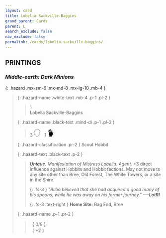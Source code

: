 ```yaml
---
layout: card
title: Lobelia Sackville-Baggins
grand_parent: Cards
parent: L
search_exclude: false
nav_exclude: false
permalink: /cards/lobelia-sackville-baggins/
---
```


## PRINTINGS


### _Middle-earth: Dark Minions_

{: .hazard .mx-sm-6 .mx-md-8 .mx-lg-10 .mb-4 }
> {: .hazard-name .white-text .mb-4 .p-1 .pl-2 }
> > <div class="hazard-mp">1</div>
> > <div class="card-name">Lobelia Sackville-Baggins</div>
>
> {: .hazard-name .black-text .mind-di .p-1 .pl-2 }
> > 3 ![](/assets/images/mind.svg)&emsp;1 ![](/assets/images/di.svg)
>
> {: .hazard-classification .pr-2 }
> Scout Hobbit
>
> {: .hazard-text .black-text .p-2 }
> > _**Unique.**_ _Manifestation of Mistress Lobelia._ _Agent._ +3 direct influence against Hobbits and Hobbit factions. May not move to any site other than Bree, Old Forest, The White Towers, or a site in the Shire. 
> > 
> > {: .fs-3 } 
> > _“Bilbo believed that she had acquired a good many of his spoons, while he was away on his former journey."_ ***---&#65279;LotRI***  
> > 
> > {: .fs-3 .text-right } 
> > **Home Site:** Bag End, Bree 
>
> {: .hazard-name .p-1 .pr-2 }
> > <div class="card-shield">【 0/9 】</div>
> > <div class="card-corruption-white">〔 +2 〕</div>
